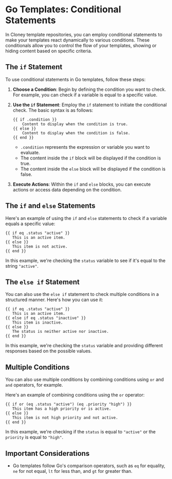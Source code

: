 # Go Templates: Conditional Statements

In Cloney template repositories, you can employ conditional statements to make your templates react dynamically to various conditions. These conditionals allow you to control the flow of your templates, showing or hiding content based on specific criteria.

## The `if` Statement

To use conditional statements in Go templates, follow these steps:

1. **Choose a Condition**: Begin by defining the condition you want to check. For example, you can check if a variable is equal to a specific value.

1. **Use the `if` Statement**: Employ the `if` statement to initiate the conditional check. The basic syntax is as follows:

    ```plaintext
    {{ if .condition }}
        Content to display when the condition is true.
    {{ else }}
        Content to display when the condition is false.
    {{ end }}
    ```

    - `.condition` represents the expression or variable you want to evaluate.
    - The content inside the `if` block will be displayed if the condition is true.
    - The content inside the `else` block will be displayed if the condition is false.

1. **Execute Actions**: Within the `if` and `else` blocks, you can execute actions or access data depending on the condition.

## The `if` and `else` Statements

Here's an example of using the `if` and `else` statements to check if a variable equals a specific value:

```plaintext
{{ if eq .status "active" }}
   This is an active item.
{{ else }}
   This item is not active.
{{ end }}
```

In this example, we're checking the `status` variable to see if it's equal to the string `"active"`.

## The `else if` Statement

You can also use the `else if` statement to check multiple conditions in a structured manner. Here's how you can use it:

```plaintext
{{ if eq .status "active" }}
   This is an active item.
{{ else if eq .status "inactive" }}
   This item is inactive.
{{ else }}
   The status is neither active nor inactive.
{{ end }}
```

In this example, we're checking the `status` variable and providing different responses based on the possible values.

## Multiple Conditions

You can also use multiple conditions by combining conditions using `or` and `and` operators, for example.

Here's an example of combining conditions using the `or` operator:

```plaintext
{{ if or (eq .status "active") (eq .priority "high") }}
   This item has a high priority or is active.
{{ else }}
   This item is not high priority and not active.
{{ end }}
```

In this example, we're checking if the `status` is equal to `"active"` or the `priority` is equal to `"high"`.

## Important Considerations

- Go templates follow Go's comparison operators, such as `eq` for equality, `ne` for not equal, `lt` for less than, and `gt` for greater than.
